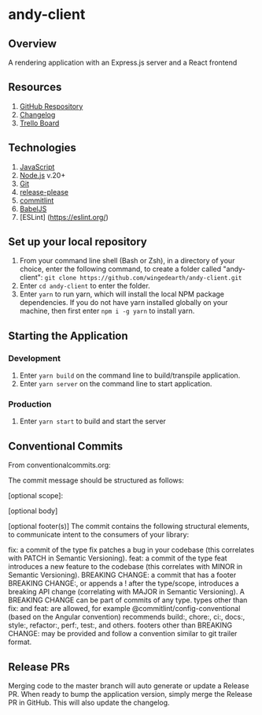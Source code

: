 # andy-client

## Overview
A rendering application with an Express.js server and a React frontend

## Resources

1. [GitHub Respository](https://github.com/wingedearth/andy-client)
2. [Changelog](https://github.com/wingedearth/andy-client/blob/master/CHANGELOG.md)
3. [Trello Board](https://trello.com/b/ar4s11cT/andy-client)

## Technologies

1. [JavaScript](https://developer.mozilla.org/en-US/docs/Web/JavaScript)
2. [Node.js](https://nodejs.org) v.20+
3. [Git](https://git-scm.com)
4. [release-please](https://www.npmjs.com/package/release-please)
5. [commitlint](https://commitlint.js.org/#/)
6. [BabelJS](http://babeljs.io)
7. [ESLint] (https://eslint.org/)

## Set up your local repository

1. From your command line shell (Bash or Zsh), in a directory of your choice, enter the following command, to create a folder called "andy-client": ```git clone https://github.com/wingedearth/andy-client.git```
2. Enter ```cd andy-client``` to enter the folder.
3. Enter ```yarn``` to run yarn, which will install the local NPM package dependencies. If you do not have yarn installed globally on your machine, then first enter ```npm i -g yarn``` to install yarn.

## Starting the Application

### Development

1. Enter ```yarn build``` on the command line to build/transpile application.
2. Enter ```yarn server``` on the command line to start application.

### Production

1. Enter ```yarn start``` to build and start the server

## Conventional Commits

From conventionalcommits.org:

The commit message should be structured as follows:

<type>[optional scope]: <description>

[optional body]

[optional footer(s)]
The commit contains the following structural elements, to communicate intent to the consumers of your library:

fix: a commit of the type fix patches a bug in your codebase (this correlates with PATCH in Semantic Versioning).
feat: a commit of the type feat introduces a new feature to the codebase (this correlates with MINOR in Semantic Versioning).
BREAKING CHANGE: a commit that has a footer BREAKING CHANGE:, or appends a ! after the type/scope, introduces a breaking API change (correlating with MAJOR in Semantic Versioning). A BREAKING CHANGE can be part of commits of any type.
types other than fix: and feat: are allowed, for example @commitlint/config-conventional (based on the Angular convention) recommends build:, chore:, ci:, docs:, style:, refactor:, perf:, test:, and others.
footers other than BREAKING CHANGE: <description> may be provided and follow a convention similar to git trailer format.

## Release PRs

Merging code to the master branch will auto generate or update a Release PR. When ready to bump the application version, simply merge the Release PR in GitHub. This will also update the changelog.
